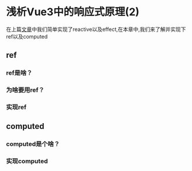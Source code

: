 # 浅析Vue3中的响应式原理(2)

在上篇[文章](https://github.com/ChesterBu/vue-next/blob/master/article/reactivity/index.md)中我们简单实现了reactive以及effect,在本章中,我们来了解并实现下ref以及computed

## ref

### ref是啥？

### 为啥要用ref？

### 实现ref

## computed

### computed是个啥？

### 实现computed